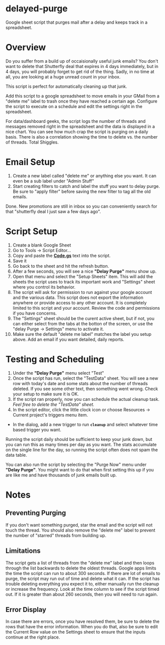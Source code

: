 # delayed-purge
Google sheet script that purges mail after a delay and keeps track in a spreadsheet.

# Overview
Do you suffer from a build up of occaisionally useful junk emails?  You don't want to delete that Shutterfly deal that expires in 4 days immediately, but in 4 days, you will probably forget to get rid of the thing.  Sadly, in no time at all, you are looking at a huge unread count in your inbox.  

This script is perfect for automatically cleaning up that junk.  

Add this script to a google spreadsheet to move emails in your GMail from a "delete me" label to trash once they have reached a certain age.  Configure the script to execute on a schedule and edit the settings right in the spreadsheet.

For data/dashboard geeks, the script logs the number of threads and messages removed right in the spreadsheet and the data is displayed in a nice chart.  You can see how much crap the script is purging on a daily basis.  There is also a correlation showing the time to delete vs. the number of threads.  Total Shiggles.

# Email Setup
1. Create a new label called "delete me" or anything else you want.  It can even be a sub label under "Admin Stuff"
1. Start creating filters to catch and label the stuff you want to delay purge.  Be sure to "apply filter" before saving the new filter to tag all the old emails.

Done.  New promotions are still in inbox so you can conveniently search for that "shutterfly deal I just saw a few days ago".

# Script Setup
1. Create a blank Google Sheet
1. Go to Tools -> Script Editor...
1. Copy and paste the **[Code.gs](Code.gs)** text into the script. 
1. Save it
1. Go back to the sheet and hit the refresh button.  
1. After a few seconds, you will see a nice **"Delay Purge"** menu show up.
1. Open that menu and select the "Setup Sheets" item.  This will add the sheets the script uses to track its important work and "Settings" sheet where you control its behavior.
1. The script will ask for permission to run against your google account and the various data.  This script does not export the information anywhere or provide access to any other account.  It is completely limited to this script and your account.  Review the code and permissions if you have concerns.
1. The "Settings" sheet should be the curent active sheet, but if not, you can either select from the tabs at the botton of the screen, or use the "delay Purge -> Settings" menu to activate it.
1. Make sure the default "delete me label" matches the label you setup above.  Add an email if you want detailed, daily reports.

# Testing and Scheduling
1. Under the **"Delay Purge"** menu select "Test"
1. Once the script has run, select the "TestData" sheet.  You will see a new row with today's date and some stats about the number of threads deleted.  If you see some other text, then something went wrong.  Check your setup to make sure it is OK.
1. If the script ran properly, now you can schedule the actual cleanup task. *Feel free to delete the "TestData" sheet.*
1. In the script editor, click the little clock icon or choose Resources -> Current project's triggers menu item.  
 - In the dialog, add a new trigger to run **`cleanup`** and select whatever time based trigger you want. 

Running the script daily should be sufficient to keep your junk down, but you can run this as many times per day as you want. The stats accumulate on the single line for the day, so running the script often does not spam the data table.

You can also run the script by selecting the "Purge Now" menu under **"Delay Purge"**.  You might want to do that when first setting this up if you are like me and have thousands of junk emails built up.

# Notes

## Preventing Purging
If you don't want something purged, star the email and the script will not touch the thread.  You should also remove the "delete me" label to prevent the number of "starred" threads from building up. 

## Limitations
The script gets a list of threads from the "delete me" label and then loops through the list backwards to delete the oldest threads. Google apps limits the time the script can run to about 300 seconds.  If there are lot of emails to purge, the script may run out of time and delete what it can.  If the script has trouble deleting everything you expect it to, either manually run the cleanup or increase the frequency.  Look at the time column to see if the script timed out.  If it is greater than about 260 seconds, then you will need to run again.

## Error Display
In case there are errors, once you have resolved them, be sure to delete the rows that have the error information.  When you do that, also be sure to edit the Current Row value on the Settings sheet to ensure that the inputs continue at the right place.
